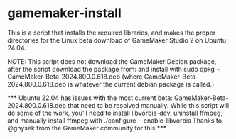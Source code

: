 # gamemaker-install
This is a script that installs the required libraries, and makes the proper directories for the Linux beta download of GameMaker Studio 2 on
Ubuntu 24.04. 

NOTE: This script does not download the GameMaker Debian package, after the script download the package from:
and install with sudo dpkg -i GameMaker-Beta-2024.800.0.618.deb (where GameMaker-Beta-2024.800.0.618.deb is 
whatever the current debian package is called.)

*** Ubuntu 22.04 has issues with the most current beta: GameMaker-Beta-2024.800.0.618.deb that need to be resolved manually. While this script 
will do some of the work, you'll need to install libvorbis-dev, uninstall ffmpeg, and manually install ffmpeg with ./configure --enable-libvorbis
Thanks to @gnysek from the GameMaker community for this ***
